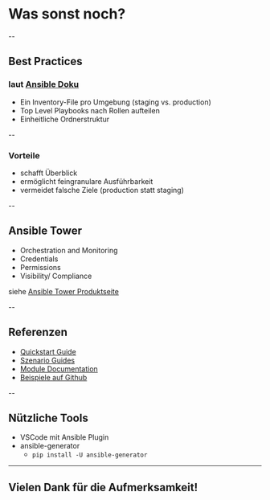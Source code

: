 # Was sonst noch?

--

## Best Practices

### laut [Ansible Doku](https://docs.ansible.com/ansible/latest/user_guide/playbooks_best_practices.html)

* Ein Inventory-File pro Umgebung (staging vs. production)
* Top Level Playbooks nach Rollen aufteilen
* Einheitliche Ordnerstruktur

--

### Vorteile

* schafft Überblick
* ermöglicht feingranulare Ausführbarkeit
* vermeidet falsche Ziele (production statt staging)

--

## Ansible Tower

* Orchestration  and Monitoring
* Credentials
* Permissions
* Visibility/ Compliance

siehe [Ansible Tower Produktseite](https://www.ansible.com/products/tower)

--

## Referenzen

* [Quickstart Guide](https://docs.ansible.com/ansible/latest/user_guide/quickstart.html)
* [Szenario Guides](https://docs.ansible.com/ansible/latest/scenario_guides/guides.html)
* [Module Documentation](https://docs.ansible.com/ansible/latest/modules/modules_by_category.html)
* [Beispiele auf Github](https://github.com/ansible/ansible-examples)

--

## Nützliche Tools

* VSCode mit Ansible Plugin
* ansible-generator
    * `pip install -U ansible-generator`

---
## Vielen Dank für die Aufmerksamkeit!